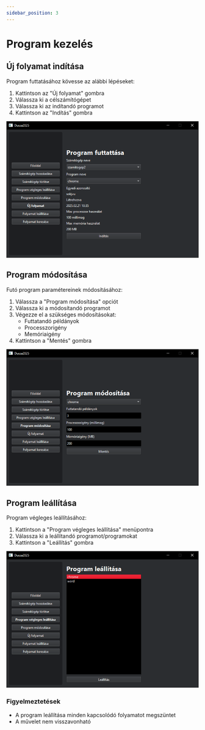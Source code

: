 ```yaml
---
sidebar_position: 3
---
```


# Program kezelés

## Új folyamat indítása

Program futtatásához kövesse az alábbi lépéseket:

1. Kattintson az "Új folyamat" gombra
2. Válassza ki a célszámítógépet
3. Válassza ki az indítandó programot
4. Kattintson az "Indítás" gombra

![Új folyamat indítása](../images/program-add.png)

## Program módosítása

Futó program paramétereinek módosításához:

1. Válassza a "Program módosítása" opciót
2. Válassza ki a módosítandó programot
3. Végezze el a szükséges módosításokat:
   - Futtatandó példányok
   - Processzorigény
   - Memóriaigény
4. Kattintson a "Mentés" gombra

![Program módosítása](../images/program-modify.png)

## Program leállítása

Program végleges leállításához:

1. Kattintson a "Program végleges leállítása" menüpontra
2. Válassza ki a leállítandó programot/programokat
3. Kattintson a "Leállítás" gombra

![Program végleges leállítása](../images/program-stop.png)

### Figyelmeztetések

- A program leállítása minden kapcsolódó folyamatot megszüntet
- A művelet nem visszavonható
